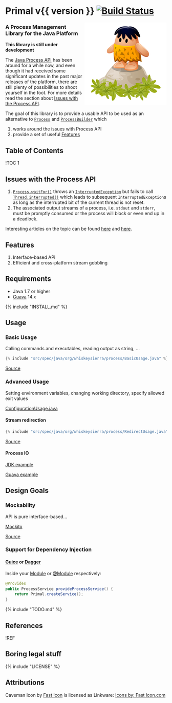 # Primal v{{ version }} [![Build Status](https://travis-ci.org/whiskeysierra/primal.png?branch=master)](http://travis-ci.org/whiskeysierra/primal)

<img src="docs/icon.png" alt="Caveman icon" align="right"/>

### A **Pr**ocess **Ma**nagement **L**ibrary for the Java Platform
**This library is still under development**

The [Java Process API](http://docs.oracle.com/javase/7/docs/api/java/lang/Process.html) has been around
for a while now, and even though it had received some significant updates in the past major releases
of the platform, there are still plenty of possibilities to shoot yourself in the foot. For more details
read the section about [Issues with the Process API](#issueswiththeprocessapi).

The goal of this library is to provide a usable API to be used as an alternative to
[`Process`](http://docs.oracle.com/javase/7/docs/api/java/lang/Process.html) and
[`ProcessBuilder`](http://docs.oracle.com/javase/7/docs/api/java/lang/ProcessBuilder.html) which

1. works around the issues with Process API
2. provide a set of useful [Features](#features)

## Table of Contents
!TOC 1

## Issues with the Process API

1. [`Process.waitFor()`](http://docs.oracle.com/javase/7/docs/api/java/lang/Process.html#waitFor\(\)) throws an
[`InterruptedException`](http://docs.oracle.com/javase/7/docs/api/java/lang/InterruptedException.html) but
fails to call [`Thread.interrupted()`](http://docs.oracle.com/javase/7/docs/api/java/lang/Thread.html#interrupted\(\))
which leads to subsequent `InterruptedException`s as long as the interrupted bit of the current thread is
not reset.
2. The associated output streams of a process, i.e. `stdout` and  `stderr`, must be promptly consumed or the
process will block or even end up in a deadlock.

Interesting articles on the topic can be found [here][javaworld] and [here][cnblogs].

## Features

1. Interface-based API
2. Efficient and cross-platform stream gobbling

## Requirements

- Java 1.7 or higher
- [Guava][guava] 14.x

{% include "INSTALL.md" %}

## Usage

### Basic Usage
Calling commands and executables, reading output as string, ...

```java
{% include "src/spec/java/org/whiskeysierra/process/BasicUsage.java" %}
```
[Source](src/spec/java/org/whiskeysierra/process/BasicUsage.java)

### Advanced Usage
Setting environment variables, changing working directory, specify allowed exit values

[ConfigurationUsage.java](src/spec/java/org/whiskeysierra/process/ConfigurationUsage.java)

#### Stream redirection
```java
{% include "src/spec/java/org/whiskeysierra/process/RedirectUsage.java" %}
```
[Source](src/spec/java/org/whiskeysierra/process/RedirectUsage.java)

#### Process IO

[JDK example](src/spec/java/org/whiskeysierra/process/JdkProcessIoUsage.java)

[Guava example](src/spec/java/org/whiskeysierra/process/GuavaProcessIoUsage.java)

## Design Goals

### Mockability
API is pure interface-based...

[Mockito][mockito]

[Source](src/spec/java/org/whiskeysierra/process/Mockability.java)

### Support for Dependency Injection

#### [Guice][guice] or [Dagger][dagger]

Inside your [Module](http://google-guice.googlecode.com/git/javadoc/com/google/inject/Module.html) or
[@Module](http://square.github.io/dagger/javadoc/dagger/Module.html) respectively:

```java
@Provides
public ProcessService provideProcessService() {
    return Primal.createService();
}
```

{% include "TODO.md" %}

## References
!REF

[guava]: https://code.google.com/p/guava-libraries/ "Guava"
[guice]: https://code.google.com/p/google-guice/ "Guice"
[dagger]: http://square.github.io/dagger/ "Dagger"
[mockito]: https://code.google.com/p/mockito/ "Mockito"
[javaworld]: http://www.javaworld.com/jw-12-2000/jw-1229-traps.html "When Runtime.exec() won't"
[cnblogs]: http://www.cnblogs.com/abnercai/archive/2012/12/27/2836008.html "java.lang.Process Pitfalls"

## Boring legal stuff
{% include "LICENSE" %}

## Attributions
Caveman Icon by [Fast Icon](http://www.iconarchive.com/show/dino-icons-by-fasticon/Caveman-rock-2-icon.html) 
is licensed as Linkware: [Icons by: Fast Icon.com](http://www.fasticon.com/)
